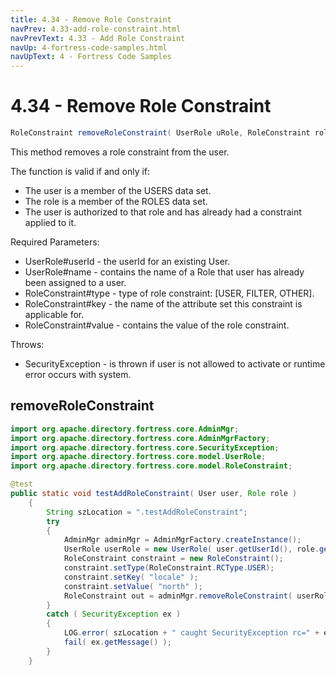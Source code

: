 ```yaml
---
title: 4.34 - Remove Role Constraint
navPrev: 4.33-add-role-constraint.html
navPrevText: 4.33 - Add Role Constraint
navUp: 4-fortress-code-samples.html
navUpText: 4 - Fortress Code Samples
---
```


# 4.34 - Remove Role Constraint

```java
RoleConstraint removeRoleConstraint( UserRole uRole, RoleConstraint roleConstraint )
```

This method removes a role constraint from the user.

The function is valid if and only if:
- The user is a member of the USERS data set.
- The role is a member of the ROLES data set.
- The user is authorized to that role and has already had a constraint applied to it.

Required Parameters:
- UserRole#userId - the userId for an existing User.
- UserRole#name - contains the name of a Role that user has already been assigned to a user.
- RoleConstraint#type - type of role constraint: [USER, FILTER, OTHER].
- RoleConstraint#key - the name of the attribute set this constraint is applicable for.
- RoleConstraint#value - contains the value of the role constraint.

Throws:
- SecurityException - is thrown if user is not allowed to activate or runtime error occurs with system.

## removeRoleConstraint

```java
import org.apache.directory.fortress.core.AdminMgr;
import org.apache.directory.fortress.core.AdminMgrFactory;
import org.apache.directory.fortress.core.SecurityException;
import org.apache.directory.fortress.core.model.UserRole;
import org.apache.directory.fortress.core.model.RoleConstraint;

@test
public static void testAddRoleConstraint( User user, Role role )
    {
        String szLocation = ".testAddRoleConstraint";
        try
        {
            AdminMgr adminMgr = AdminMgrFactory.createInstance();
            UserRole userRole = new UserRole( user.getUserId(), role.getName() );
            RoleConstraint constraint = new RoleConstraint();
            constraint.setType(RoleConstraint.RCType.USER);
            constraint.setKey( "locale" );
            constraint.setValue( "north" );
            RoleConstraint out = adminMgr.removeRoleConstraint( userRole, constraint );
        }
        catch ( SecurityException ex )
        {
            LOG.error( szLocation + " caught SecurityException rc=" + ex.getErrorId() + ", msg=" + ex.getMessage(), ex );
            fail( ex.getMessage() );
        }
    }
```
